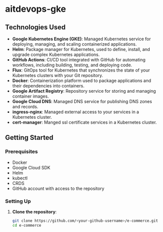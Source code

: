# aitdevops-gke

## Technologies Used

- **Google Kubernetes Engine (GKE)**: Managed Kubernetes service for deploying, managing, and scaling containerized applications.
- **Helm**: Package manager for Kubernetes, used to define, install, and upgrade complex Kubernetes applications.
- **GitHub Actions**: CI/CD tool integrated with GitHub for automating workflows, including building, testing, and deploying code.
- **Flux**: GitOps tool for Kubernetes that synchronizes the state of your Kubernetes clusters with your Git repository.
- **Docker**: Containerization platform used to package applications and their dependencies into containers.
- **Google Artifact Registry**: Repository service for storing and managing container images.
- **Google Cloud DNS**: Managed DNS service for publishing DNS zones and records.
- **ingress-nginx**: Managed external access to your services in a Kubernetes cluster.
- **cert-manager**: Manged ssl certificate services in a Kubernetes cluster.

## Getting Started

### Prerequisites

- Docker
- Google Cloud SDK
- Helm
- kubectl
- CRDS
- GitHub account with access to the repository

### Setting Up

1. **Clone the repository**:
   ```sh
   git clone https://github.com/<your-github-username>/e-commerce.git
   cd e-commerce

